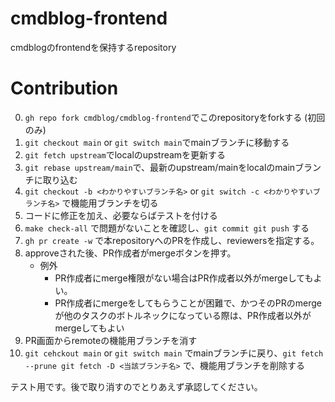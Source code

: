 # cmdblog-frontend
cmdblogのfrontendを保持するrepository

# Contribution

0. `gh repo fork cmdblog/cmdblog-frontend`でこのrepositoryをforkする (初回のみ)
0. `git checkout main` or `git switch main`でmainブランチに移動する
0. `git fetch upstream`でlocalのupstreamを更新する
0. `git rebase upstream/main`で、最新のupstream/mainをlocalのmainブランチに取り込む
0. `git checkout -b <わかりやすいブランチ名>` or `git switch -c <わかりやすいブランチ名>` で機能用ブランチを切る
0. コードに修正を加え、必要ならばテストを付ける
0. `make check-all` で問題がないことを確認し、`git commit git push` する
0. `gh pr create -w` で本repositoryへのPRを作成し、reviewersを指定する。
0. approveされた後、PR作成者がmergeボタンを押す。
    - 例外
        - PR作成者にmerge権限がない場合はPR作成者以外がmergeしてもよい。
        - PR作成者にmergeをしてもらうことが困難で、かつそのPRのmergeが他のタスクのボトルネックになっている際は、PR作成者以外がmergeしてもよい
0. PR画面からremoteの機能用ブランチを消す
0. `git cehckout main` or `git switch main` でmainブランチに戻り、`git fetch --prune git fetch -D <当該ブランチ名>` で、機能用ブランチを削除する

テスト用です。後で取り消すのでとりあえず承認してください。
